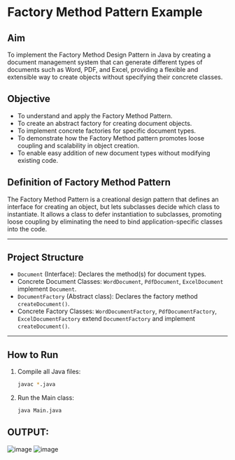 # Factory Method Pattern Example

## Aim
To implement the Factory Method Design Pattern in Java by creating a document management system that can generate different types of documents such as Word, PDF, and Excel, providing a flexible and extensible way to create objects without specifying their concrete classes.

## Objective
- To understand and apply the Factory Method Pattern.
- To create an abstract factory for creating document objects.
- To implement concrete factories for specific document types.
- To demonstrate how the Factory Method pattern promotes loose coupling and scalability in object creation.
- To enable easy addition of new document types without modifying existing code.

## Definition of Factory Method Pattern
The Factory Method Pattern is a creational design pattern that defines an interface for creating an object, but lets subclasses decide which class to instantiate. It allows a class to defer instantiation to subclasses, promoting loose coupling by eliminating the need to bind application-specific classes into the code.

---

## Project Structure
- `Document` (Interface): Declares the method(s) for document types.
- Concrete Document Classes: `WordDocument`, `PdfDocument`, `ExcelDocument` implement `Document`.
- `DocumentFactory` (Abstract class): Declares the factory method `createDocument()`.
- Concrete Factory Classes: `WordDocumentFactory`, `PdfDocumentFactory`, `ExcelDocumentFactory` extend `DocumentFactory` and implement `createDocument()`.

---

## How to Run
1. Compile all Java files:
   ```bash
   javac *.java

2. Run the Main class:
   ```bash
   java Main.java

## OUTPUT:
![image](https://github.com/user-attachments/assets/ce21ddfd-5d0c-4b53-b4af-b73733a2c6b2)
![image](https://github.com/user-attachments/assets/f78444cc-919d-44a3-90bb-a2ca778aa5e9)



